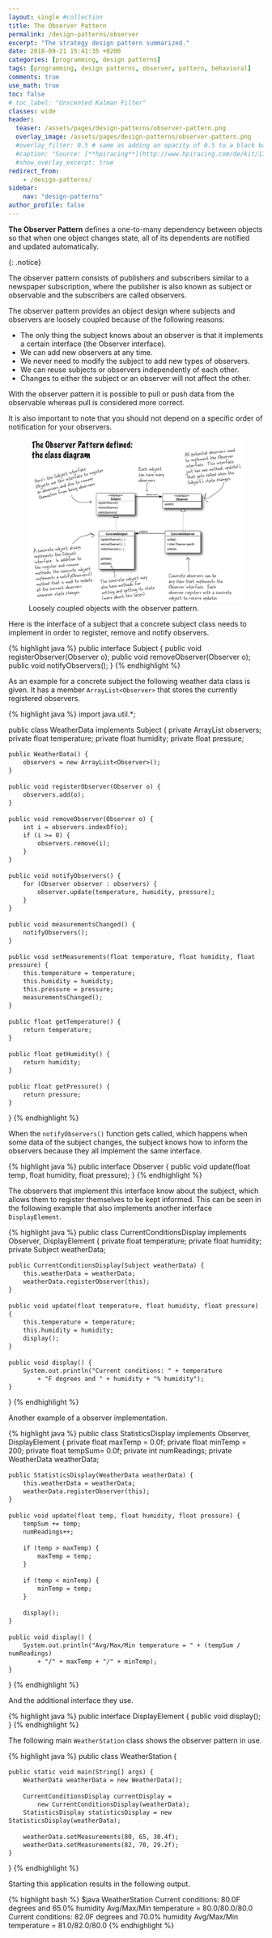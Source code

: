 ```yaml
---
layout: single #collection
title: The Observer Pattern
permalink: /design-patterns/observer
excerpt: "The strategy design pattern summarized."
date: 2018-09-21 15:41:35 +0200
categories: [programming, design patterns]
tags: [programming, design patterns, observer, pattern, behavioral]
comments: true
use_math: true
toc: false
# toc_label: "Unscented Kalman Filter"
classes: wide
header:
  teaser: /assets/pages/design-patterns/observer-pattern.png
  overlay_image: /assets/pages/design-patterns/observer-pattern.png
  #overlay_filter: 0.5 # same as adding an opacity of 0.5 to a black background
  #caption: "Source: [**hpiracing**](http://www.hpiracing.com/de/kit/114343)"
  #show_overlay_excerpt: true
redirect_from:
    - /design-patterns/
sidebar:
    nav: "design-patterns"
author_profile: false
---
```


<p>
<b>The Observer Pattern</b> defines a one-to-many
dependency between objects so that when one
object changes state, all of its dependents are
notified and updated automatically.
</p>
{: .notice}

The observer pattern consists of publishers and subscribers similar to a newspaper subscription,
where the publisher is also known as subject or observable and the subscribers are called observers.

The observer pattern provides an object design where subjects and observers are
loosely coupled because of the following reasons:
- The only thing the subject knows about an observer is that it
implements a certain interface (the Observer interface).
- We can add new observers at any time.
- We never need to modify the subject to add new types of observers.
- We can reuse subjects or observers independently of each other.
- Changes to either the subject or an observer will not affect the other.

With the observer pattern it is possible to pull or push data from the
observable whereas pull is considered more correct.

It is also important to note that you should not depend on a specific order of
notification for your observers.

<figure>
    <a href="/assets/pages/design-patterns/observer-pattern.png"><img src="/assets/pages/design-patterns/observer-pattern.png"></a>
    <figcaption>Loosely coupled objects with the observer pattern.</figcaption>
</figure>

Here is the interface of a subject that a concrete subject class needs to implement in order to
register, remove and notify observers.

{% highlight java %}
public interface Subject {
	public void registerObserver(Observer o);
	public void removeObserver(Observer o);
	public void notifyObservers();
}
{% endhighlight %}

As an example for a concrete subject the following weather data class is given.
It has a member `ArrayList<Observer>` that stores the currently registered observers.

{% highlight java %}
import java.util.*;

public class WeatherData implements Subject {
	private ArrayList<Observer> observers;
	private float temperature;
	private float humidity;
	private float pressure;

	public WeatherData() {
		observers = new ArrayList<Observer>();
	}

	public void registerObserver(Observer o) {
		observers.add(o);
	}

	public void removeObserver(Observer o) {
		int i = observers.indexOf(o);
		if (i >= 0) {
			observers.remove(i);
		}
	}

	public void notifyObservers() {
		for (Observer observer : observers) {
			observer.update(temperature, humidity, pressure);
		}
	}

	public void measurementsChanged() {
		notifyObservers();
	}

	public void setMeasurements(float temperature, float humidity, float pressure) {
		this.temperature = temperature;
		this.humidity = humidity;
		this.pressure = pressure;
		measurementsChanged();
	}

	public float getTemperature() {
		return temperature;
	}

	public float getHumidity() {
		return humidity;
	}

	public float getPressure() {
		return pressure;
	}

}
{% endhighlight %}

When the `notifyObservers()` function gets called, which happens when some data of
the subject changes, the subject knows how to inform the observers because they all
implement the same interface.

{% highlight java %}
public interface Observer {
	public void update(float temp, float humidity, float pressure);
}
{% endhighlight %}


The observers that implement this interface know about the subject, which allows them
to register themselves to be kept informed. This can be seen in the following
example that also implements another interface `DisplayElement`.


{% highlight java %}
public class CurrentConditionsDisplay implements Observer, DisplayElement {
	private float temperature;
	private float humidity;
	private Subject weatherData;

	public CurrentConditionsDisplay(Subject weatherData) {
		this.weatherData = weatherData;
		weatherData.registerObserver(this);
	}

	public void update(float temperature, float humidity, float pressure) {
		this.temperature = temperature;
		this.humidity = humidity;
		display();
	}

	public void display() {
		System.out.println("Current conditions: " + temperature
			+ "F degrees and " + humidity + "% humidity");
	}
}
{% endhighlight %}

Another example of a observer implementation.

{% highlight java %}
public class StatisticsDisplay implements Observer, DisplayElement {
	private float maxTemp = 0.0f;
	private float minTemp = 200;
	private float tempSum= 0.0f;
	private int numReadings;
	private WeatherData weatherData;

	public StatisticsDisplay(WeatherData weatherData) {
		this.weatherData = weatherData;
		weatherData.registerObserver(this);
	}

	public void update(float temp, float humidity, float pressure) {
		tempSum += temp;
		numReadings++;

		if (temp > maxTemp) {
			maxTemp = temp;
		}

		if (temp < minTemp) {
			minTemp = temp;
		}

		display();
	}

	public void display() {
		System.out.println("Avg/Max/Min temperature = " + (tempSum / numReadings)
			+ "/" + maxTemp + "/" + minTemp);
	}
}
{% endhighlight %}

And the additional interface they use.

{% highlight java %}
public interface DisplayElement {
	public void display();
}
{% endhighlight %}

The following main `WeatherStation` class shows the observer pattern in use.

{% highlight java %}
public class WeatherStation {

	public static void main(String[] args) {
		WeatherData weatherData = new WeatherData();

		CurrentConditionsDisplay currentDisplay =
			new CurrentConditionsDisplay(weatherData);
		StatisticsDisplay statisticsDisplay = new StatisticsDisplay(weatherData);

		weatherData.setMeasurements(80, 65, 30.4f);
		weatherData.setMeasurements(82, 70, 29.2f);
	}
}
{% endhighlight %}

Starting this application results in the following output.

{% highlight bash %}
$java WeatherStation
Current conditions: 80.0F degrees and 65.0% humidity
Avg/Max/Min temperature = 80.0/80.0/80.0
Current conditions: 82.0F degrees and 70.0% humidity
Avg/Max/Min temperature = 81.0/82.0/80.0
{% endhighlight %}
